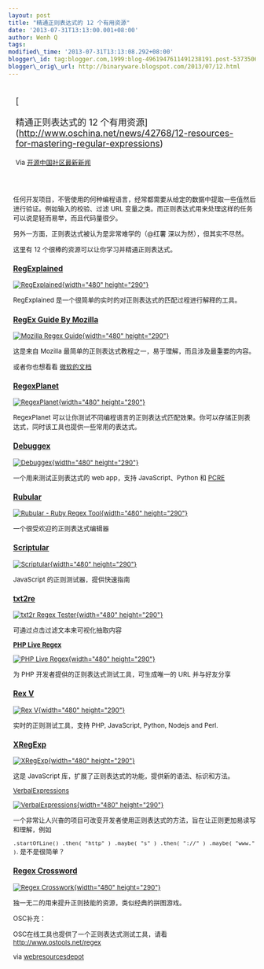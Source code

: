 ```yaml
--- 
layout: post 
title: "精通正则表达式的 12 个有用资源" 
date: '2013-07-31T13:13:00.001+08:00' 
author: Wenh Q
tags:
modified\_time: '2013-07-31T13:13:08.292+08:00' 
blogger\_id: tag:blogger.com,1999:blog-4961947611491238191.post-5373506665989348622
blogger\_orig\_url: http://binaryware.blogspot.com/2013/07/12.html
---
```

<div style="margin: 10px; padding: 5px;">

<div style="font-size: 18px;">

[

精通正则表达式的 12
个有用资源](http://www.oschina.net/news/42768/12-resources-for-mastering-regular-expressions)

</div>

<div style="font-size: 13px;">

Via [开源中国社区最新新闻](http://www.oschina.net/?from=rss)

</div>

</div>

<div style="font-size: 13px; padding: 15px 0 10px 10px;">

任何开发项目，不管使用的何种编程语言，经常都需要从给定的数据中提取一些值然后进行验证。例如输入的校验、过滤
URL
变量之类。而正则表达式用来处理这样的任务可以说是轻而易举，而且代码量很少。

另外一方面，正则表达式被认为是非常难学的（@红薯
深以为然），但其实不尽然。

这里有 12 个很棒的资源可以让你学习并精通正则表达式。

### [RegExplained](http://leaverou.github.io/regexplained/)

[![RegExplained](http://static.oschina.net/uploads/img/201307/31082605_O3il.jpg "regexplained"){width="480"
height="290"}](http://leaverou.github.io/regexplained/)

RegExplained 是一个很简单的实时的对正则表达式的匹配过程进行解释的工具。

### [RegEx Guide By Mozilla](https://developer.mozilla.org/en-US/docs/Web/JavaScript/Guide/Regular_Expressions)

[![Mozilla Regex
Guide](http://static.oschina.net/uploads/img/201307/31082606_2Bzv.jpg "mozilla_regex_guide"){width="480"
height="290"}](https://developer.mozilla.org/en-US/docs/Web/JavaScript/Guide/Regular_Expressions)

这是来自 Mozilla
最简单的正则表达式教程之一，易于理解，而且涉及最重要的内容。

或者你也想看看
[微软的文档](http://msdn.microsoft.com/en-us/library/az24scfc.aspx)

### [RegexPlanet](http://www.regexplanet.com/)

[![RegexPlanet](http://static.oschina.net/uploads/img/201307/31082606_zt4G.gif "regexplanet"){width="480"
height="290"}](http://www.regexplanet.com/)

RegexPlanet
可以让你测试不同编程语言的正则表达式匹配效果。你可以存储正则表达式，同时该工具也提供一些常用的表达式。

### [Debuggex](http://www.debuggex.com/)

[![Debuggex](http://static.oschina.net/uploads/img/201307/31082607_QJUu.gif "debuggex"){width="480"
height="290"}](http://www.debuggex.com/)

一个用来测试正则表达式的 web app，支持 JavaScript、Python 和
[PCRE](http://www.oschina.net/p/pcre)

### [Rubular](http://rubular.com/)

[![Rubular - Ruby Regex
Tool](http://static.oschina.net/uploads/img/201307/31082607_BEtL.gif "rubular"){width="480"
height="290"}](http://rubular.com/)

一个很受欢迎的正则表达式编辑器

### [Scriptular](http://scriptular.com/)

[![Scriptular](http://static.oschina.net/uploads/img/201307/31082607_M8m6.jpg "scriptular"){width="480"
height="290"}](http://scriptular.com/)

JavaScript 的正则测试器，提供快速指南

### [txt2re](http://txt2re.com/)

[![txt2r Regex
Tester](http://static.oschina.net/uploads/img/201307/31082607_dDDP.jpg "txt2re"){width="480"
height="290"}](http://txt2re.com/)

可通过点击过滤文本来可视化抽取内容

[**PHP Live Regex**](http://www.phpliveregex.com/)

[![PHP Live
Regex](http://static.oschina.net/uploads/img/201307/31082608_3H0i.gif "php_live_regex"){width="480"
height="290"}](http://www.phpliveregex.com/)

为 PHP 开发者提供的正则表达式测试工具，可生成唯一的 URL 并与好友分享

### [Rex V](http://www.rexv.org/)

[![Rex
V](http://static.oschina.net/uploads/img/201307/31082608_kn94.jpg "rex_v"){width="480"
height="290"}](http://www.rexv.org/)

实时的正则测试工具，支持 PHP, JavaScript, Python, Nodejs and Perl.

### [XRegExp](http://xregexp.com/)

[![XRegExp](http://static.oschina.net/uploads/img/201307/31082608_DDq7.gif "xregexp"){width="480"
height="290"}](http://xregexp.com/)

这是 JavaScript 库，扩展了正则表达式的功能，提供新的语法、标识和方法。

[VerbalExpressions](https://github.com/jehna/VerbalExpressions)

[![VerbalExpressions](http://static.oschina.net/uploads/img/201307/31082608_TdF1.gif "verbalexpressions"){width="480"
height="290"}](https://github.com/jehna/VerbalExpressions)

一个非常让人兴奋的项目可改变开发者使用正则表达式的方法，旨在让正则更加易读写和理解，例如

`.startOfLine() .then( "http" ) .maybe( "s" ) .then( "://" ) .maybe( "www." )`.
是不是很简单？

### [Regex Crossword](http://regexcrossword.com/)

[![Regex
Crosswork](http://static.oschina.net/uploads/img/201307/31082609_rKAG.gif "regex_crossword"){width="480"
height="290"}](http://regexcrossword.com/)

独一无二的用来提升正则技能的资源，类似经典的拼图游戏。

OSC补充：

OSC在线工具也提供了一个正则表达式测试工具，请看
<http://www.ostools.net/regex>

via
[webresourcesdepot](http://www.webresourcesdepot.com/12-resources-for-mastering-regular-expressions/)

</div>
